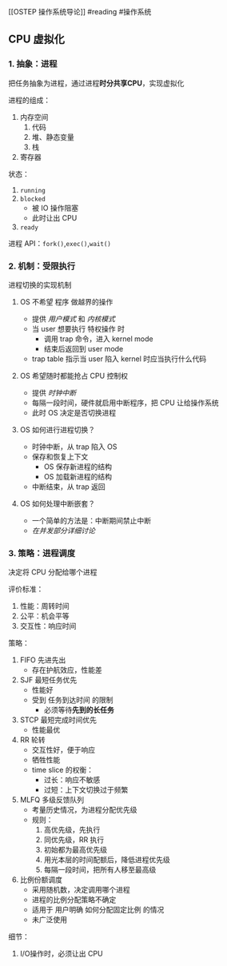 [[OSTEP 操作系统导论]]
#reading #操作系统 
## CPU 虚拟化 
### 1. 抽象：进程

把任务抽象为进程，通过进程**时分共享CPU**，实现虚拟化

进程的组成：
1. 内存空间
	1. 代码
	2. 堆、静态变量
	3. 栈
2. 寄存器

状态：
1. `running`
2. `blocked`
	- 被 IO 操作阻塞
	- 此时让出 CPU
3. `ready`

进程 API：`fork()`,`exec()`,`wait()`

### 2. 机制：受限执行

进程切换的实现机制

1. OS 不希望 程序 做越界的操作
	- 提供 *用户模式* 和 *内核模式*
	- 当 user 想要执行 特权操作 时
		- 调用 trap 命令，进入 kernel mode
		- 结束后返回到 user mode 
	- trap table 指示当 user 陷入 kernel 时应当执行什么代码

2. OS 希望随时都能抢占 CPU 控制权
	- 提供 *时钟中断*
	- 每隔一段时间，硬件就启用中断程序，把 CPU 让给操作系统
	- 此时 OS 决定是否切换进程

3. OS 如何进行进程切换？
	- 时钟中断，从 trap 陷入 OS
	- 保存和恢复上下文
		- OS 保存新进程的结构
		- OS 加载新进程的结构
	- 中断结束，从 trap 返回

4. OS 如何处理中断嵌套？
	- 一个简单的方法是：中断期间禁止中断
	- *在并发部分详细讨论*

### 3. 策略：进程调度

决定将 CPU 分配给哪个进程

评价标准：
1. 性能：周转时间
2. 公平：机会平等
3. 交互性：响应时间

策略：
1. FIFO 先进先出
	- 存在护航效应，性能差
2. SJF 最短任务优先
	- 性能好
	- 受到 任务到达时间 的限制
		- 必须等待**先到的长任务**
3. STCP 最短完成时间优先
	- 性能最优
4. RR 轮转
	- 交互性好，便于响应
	- 牺牲性能
	- time slice 的权衡：
		- 过长：响应不敏感
		- 过短：上下文切换过于频繁
5. MLFQ 多级反馈队列
	- 考量历史情况，为进程分配优先级
	- 规则：
		1. 高优先级，先执行
		2. 同优先级，RR 执行
		3. 初始都为最高优先级
		4. 用光本层的时间配额后，降低进程优先级
		5. 每隔一段时间，把所有人移至最高级
6. 比例份额调度
	- 采用随机数，决定调用哪个进程
	- 进程的比例分配策略不确定
	- 适用于 用户明确 如何分配固定比例 的情况
	- 未广泛使用

细节：
1. I/O操作时，必须让出 CPU



